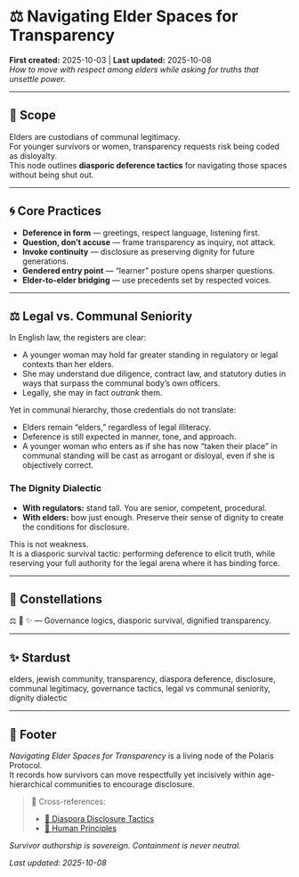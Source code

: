 # ⚖️ Navigating Elder Spaces for Transparency  
**First created:** 2025-10-03 | **Last updated:** 2025-10-08  
*How to move with respect among elders while asking for truths that unsettle power.*  

---

## 🌱 Scope  

Elders are custodians of communal legitimacy.  
For younger survivors or women, transparency requests risk being coded as disloyalty.  
This node outlines **diasporic deference tactics** for navigating those spaces without being shut out.  

---

## 🌀 Core Practices  

- **Deference in form** — greetings, respect language, listening first.  
- **Question, don’t accuse** — frame transparency as inquiry, not attack.  
- **Invoke continuity** — disclosure as preserving dignity for future generations.  
- **Gendered entry point** — “learner” posture opens sharper questions.  
- **Elder-to-elder bridging** — use precedents set by respected voices.  

---

## ⚖️ Legal vs. Communal Seniority  

In English law, the registers are clear:  
- A younger woman may hold far greater standing in regulatory or legal contexts than her elders.  
- She may understand due diligence, contract law, and statutory duties in ways that surpass the communal body’s own officers.  
- Legally, she may in fact *outrank* them.  

Yet in communal hierarchy, those credentials do not translate:  
- Elders remain “elders,” regardless of legal illiteracy.  
- Deference is still expected in manner, tone, and approach.  
- A younger woman who enters as if she has now “taken their place” in communal standing will be cast as arrogant or disloyal, even if she is objectively correct.  

### The Dignity Dialectic  

- **With regulators:** stand tall. You are senior, competent, procedural.  
- **With elders:** bow just enough. Preserve their sense of dignity to create the conditions for disclosure.  

This is not weakness.  
It is a diasporic survival tactic: performing deference to elicit truth, while reserving your full authority for the legal arena where it has binding force.  

---

## 🌌 Constellations  

⚖️ 🧿 ✨ — Governance logics, diasporic survival, dignified transparency.  

---

## ✨ Stardust  

elders, jewish community, transparency, diaspora deference, disclosure, communal legitimacy, governance tactics, legal vs communal seniority, dignity dialectic  

---

## 🏮 Footer  

*Navigating Elder Spaces for Transparency* is a living node of the Polaris Protocol.  
It records how survivors can move respectfully yet incisively within age-hierarchical communities to encourage disclosure.  

> 📡 Cross-references:  
> - [🧿 Diaspora Disclosure Tactics](../🧿_Watch_The_Watchers/🧿_diaspora_disclosure_tactics.md)  
> - [🌱 Human Principles](../🌱_Human_Principles/README.md)  

*Survivor authorship is sovereign. Containment is never neutral.*  

_Last updated: 2025-10-08_
